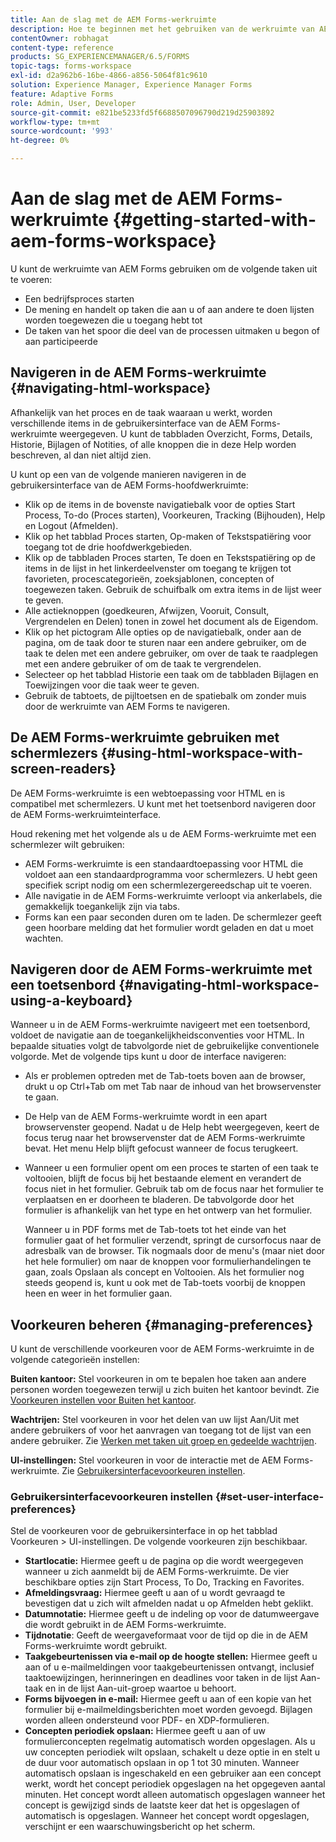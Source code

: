 ```yaml
---
title: Aan de slag met de AEM Forms-werkruimte
description: Hoe te beginnen met het gebruiken van de werkruimte van AEM Forms van het LiveCycle om uw bedrijfsautomatiseringsprocessen te beheren.
contentOwner: robhagat
content-type: reference
products: SG_EXPERIENCEMANAGER/6.5/FORMS
topic-tags: forms-workspace
exl-id: d2a962b6-16be-4866-a856-5064f81c9610
solution: Experience Manager, Experience Manager Forms
feature: Adaptive Forms
role: Admin, User, Developer
source-git-commit: e821be5233fd5f6688507096790d219d25903892
workflow-type: tm+mt
source-wordcount: '993'
ht-degree: 0%

---
```


# Aan de slag met de AEM Forms-werkruimte {#getting-started-with-aem-forms-workspace}

U kunt de werkruimte van AEM Forms gebruiken om de volgende taken uit te voeren:

* Een bedrijfsproces starten
* De mening en handelt op taken die aan u of aan andere te doen lijsten worden toegewezen die u toegang hebt tot
* De taken van het spoor die deel van de processen uitmaken u begon of aan participeerde

## Navigeren in de AEM Forms-werkruimte {#navigating-html-workspace}

Afhankelijk van het proces en de taak waaraan u werkt, worden verschillende items in de gebruikersinterface van de AEM Forms-werkruimte weergegeven. U kunt de tabbladen Overzicht, Forms, Details, Historie, Bijlagen of Notities, of alle knoppen die in deze Help worden beschreven, al dan niet altijd zien.

U kunt op een van de volgende manieren navigeren in de gebruikersinterface van de AEM Forms-hoofdwerkruimte:

* Klik op de items in de bovenste navigatiebalk voor de opties Start Process, To-do (Proces starten), Voorkeuren, Tracking (Bijhouden), Help en Logout (Afmelden).
* Klik op het tabblad Proces starten, Op-maken of Tekstspatiëring voor toegang tot de drie hoofdwerkgebieden.
* Klik op de tabbladen Proces starten, Te doen en Tekstspatiëring op de items in de lijst in het linkerdeelvenster om toegang te krijgen tot favorieten, procescategorieën, zoeksjablonen, concepten of toegewezen taken. Gebruik de schuifbalk om extra items in de lijst weer te geven.
* Alle actieknoppen (goedkeuren, Afwijzen, Vooruit, Consult, Vergrendelen en Delen) tonen in zowel het document als de Eigendom.
* Klik op het pictogram Alle opties op de navigatiebalk, onder aan de pagina, om de taak door te sturen naar een andere gebruiker, om de taak te delen met een andere gebruiker, om over de taak te raadplegen met een andere gebruiker of om de taak te vergrendelen.
* Selecteer op het tabblad Historie een taak om de tabbladen Bijlagen en Toewijzingen voor die taak weer te geven.
* Gebruik de tabtoets, de pijltoetsen en de spatiebalk om zonder muis door de werkruimte van AEM Forms te navigeren.

## De AEM Forms-werkruimte gebruiken met schermlezers {#using-html-workspace-with-screen-readers}

De AEM Forms-werkruimte is een webtoepassing voor HTML en is compatibel met schermlezers. U kunt met het toetsenbord navigeren door de AEM Forms-werkruimteinterface.

Houd rekening met het volgende als u de AEM Forms-werkruimte met een schermlezer wilt gebruiken:

* AEM Forms-werkruimte is een standaardtoepassing voor HTML die voldoet aan een standaardprogramma voor schermlezers. U hebt geen specifiek script nodig om een schermlezergereedschap uit te voeren.
* Alle navigatie in de AEM Forms-werkruimte verloopt via ankerlabels, die gemakkelijk toegankelijk zijn via tabs.
* Forms kan een paar seconden duren om te laden. De schermlezer geeft geen hoorbare melding dat het formulier wordt geladen en dat u moet wachten.

## Navigeren door de AEM Forms-werkruimte met een toetsenbord {#navigating-html-workspace-using-a-keyboard}

Wanneer u in de AEM Forms-werkruimte navigeert met een toetsenbord, voldoet de navigatie aan de toegankelijkheidsconventies voor HTML. In bepaalde situaties volgt de tabvolgorde niet de gebruikelijke conventionele volgorde. Met de volgende tips kunt u door de interface navigeren:

* Als er problemen optreden met de Tab-toets boven aan de browser, drukt u op Ctrl+Tab om met Tab naar de inhoud van het browservenster te gaan.
* De Help van de AEM Forms-werkruimte wordt in een apart browservenster geopend. Nadat u de Help hebt weergegeven, keert de focus terug naar het browservenster dat de AEM Forms-werkruimte bevat. Het menu Help blijft gefocust wanneer de focus terugkeert.
* Wanneer u een formulier opent om een proces te starten of een taak te voltooien, blijft de focus bij het bestaande element en verandert de focus niet in het formulier. Gebruik tab om de focus naar het formulier te verplaatsen en er doorheen te bladeren. De tabvolgorde door het formulier is afhankelijk van het type en het ontwerp van het formulier.

  Wanneer u in PDF forms met de Tab-toets tot het einde van het formulier gaat of het formulier verzendt, springt de cursorfocus naar de adresbalk van de browser. Tik nogmaals door de menu&#39;s (maar niet door het hele formulier) om naar de knoppen voor formulierhandelingen te gaan, zoals Opslaan als concept en Voltooien. Als het formulier nog steeds geopend is, kunt u ook met de Tab-toets voorbij de knoppen heen en weer in het formulier gaan.

## Voorkeuren beheren {#managing-preferences}

U kunt de verschillende voorkeuren voor de AEM Forms-werkruimte in de volgende categorieën instellen:

**Buiten kantoor:** Stel voorkeuren in om te bepalen hoe taken aan andere personen worden toegewezen terwijl u zich buiten het kantoor bevindt. Zie [Voorkeuren instellen voor Buiten het kantoor](todo-lists.md#setting-out-of-office-preferences).

**Wachtrijen:** Stel voorkeuren in voor het delen van uw lijst Aan/Uit met andere gebruikers of voor het aanvragen van toegang tot de lijst van een andere gebruiker. Zie [Werken met taken uit groep en gedeelde wachtrijen](todo-lists.md#working-with-tasks-from-group-and-shared-queues).

**UI-instellingen:** Stel voorkeuren in voor de interactie met de AEM Forms-werkruimte. Zie [Gebruikersinterfacevoorkeuren instellen](#set-user-interface-preferences).

### Gebruikersinterfacevoorkeuren instellen {#set-user-interface-preferences}

Stel de voorkeuren voor de gebruikersinterface in op het tabblad Voorkeuren > UI-instellingen. De volgende voorkeuren zijn beschikbaar.

* **Startlocatie:** Hiermee geeft u de pagina op die wordt weergegeven wanneer u zich aanmeldt bij de AEM Forms-werkruimte. De vier beschikbare opties zijn Start Process, To Do, Tracking en Favorites.
* **Afmeldingsvraag:** Hiermee geeft u aan of u wordt gevraagd te bevestigen dat u zich wilt afmelden nadat u op Afmelden hebt geklikt.
* **Datumnotatie:** Hiermee geeft u de indeling op voor de datumweergave die wordt gebruikt in de AEM Forms-werkruimte.
* **Tijdnotatie**: Geeft de weergaveformaat voor de tijd op die in de AEM Forms-werkruimte wordt gebruikt.
* **Taakgebeurtenissen via e-mail op de hoogte stellen:** Hiermee geeft u aan of u e-mailmeldingen voor taakgebeurtenissen ontvangt, inclusief taaktoewijzingen, herinneringen en deadlines voor taken in de lijst Aan-taak en in de lijst Aan-uit-groep waartoe u behoort.
* **Forms bijvoegen in e-mail:** Hiermee geeft u aan of een kopie van het formulier bij e-mailmeldingsberichten moet worden gevoegd. Bijlagen worden alleen ondersteund voor PDF- en XDP-formulieren.
* **Concepten periodiek opslaan:** Hiermee geeft u aan of uw formulierconcepten regelmatig automatisch worden opgeslagen. Als u uw concepten periodiek wilt opslaan, schakelt u deze optie in en stelt u de duur voor automatisch opslaan in op 1 tot 30 minuten. Wanneer automatisch opslaan is ingeschakeld en een gebruiker aan een concept werkt, wordt het concept periodiek opgeslagen na het opgegeven aantal minuten. Het concept wordt alleen automatisch opgeslagen wanneer het concept is gewijzigd sinds de laatste keer dat het is opgeslagen of automatisch is opgeslagen. Wanneer het concept wordt opgeslagen, verschijnt er een waarschuwingsbericht op het scherm.
